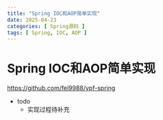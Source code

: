 ```yaml
---
title: "Spring IOC和AOP简单实现"
date: 2025-04-23
categories: [ Spring源码 ]
tags: [ Spring, IOC, AOP ]
---
```


# Spring IOC和AOP简单实现
<https://github.com/fei9988/ypf-spring>

- todo 
  - 实现过程待补充
